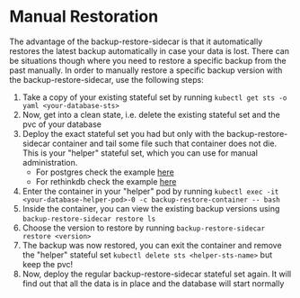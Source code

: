 # Manual Restoration

The advantage of the backup-restore-sidecar is that it automatically restores the latest backup automatically in case your data is lost. There can be situations though where you need to restore a specific backup from the past manually. In order to manually restore a specific backup version with the backup-restore-sidecar, use the following steps:

1. Take a copy of your existing stateful set by running `kubectl get sts -o yaml <your-database-sts>`
2. Now, get into a clean state, i.e. delete the existing stateful set and the pvc of your database
3. Deploy the exact stateful set you had but only with the backup-restore-sidecar container and tail some file such that container does not die. This is your "helper" stateful set, which you can use for manual administration. 
   - For postgres check the example [here](../deploy/postgres_manual_restore.yaml)
   - For rethinkdb check the example [here](../deploy/rethinkdb_manual_restore.yaml)
4. Enter the container in your "helper" pod by running `kubectl exec -it <your-database-helper-pod>-0 -c backup-restore-container -- bash`
5. Inside the container, you can view the existing backup versions using `backup-restore-sidecar restore ls`
6. Choose the version to restore by running `backup-restore-sidecar restore <version>`
7. The backup was now restored, you can exit the container and remove the "helper" stateful set `kubectl delete sts <helper-sts-name>` but keep the pvc!
8. Now, deploy the regular backup-restore-sidecar stateful set again. It will find out that all the data is in place and the database will start normally
